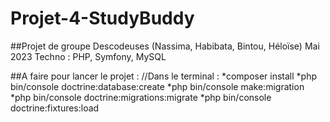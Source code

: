 # Projet-4-StudyBuddy

##Projet de groupe Descodeuses (Nassima, Habibata, Bintou, Héloïse)
Mai 2023
Techno : PHP, Symfony, MySQL

##A faire pour lancer le projet : 
//Dans le terminal : 
*composer install
*php bin/console doctrine:database:create
*php bin/console make:migration
*php bin/console doctrine:migrations:migrate
*php bin/console doctrine:fixtures:load  

